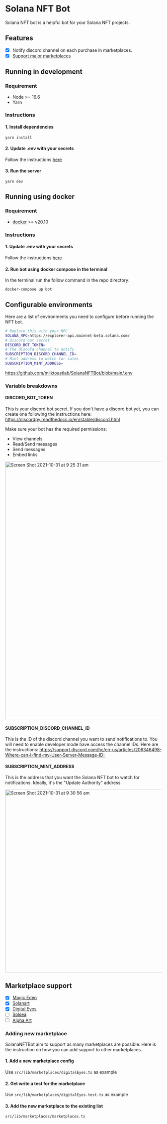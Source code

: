 # Solana NFT Bot

Solana NFT bot is a helpful bot for your Solana NFT projects.

## Features
- [x] Notify discord channel on each purchase in marketplaces. 
- [x] [Support major marketplaces](#marketplace-support) 

## Running in development
### Requirement
* Node >= 16.6
* Yarn

### Instructions

#### 1. Install dependencies
```
yarn install
```

#### 2. Update .env with your secrets

Follow the instructions [here](#configurable-environments)

#### 3. Run the server 
```
yarn dev
```

## Running using docker

### Requirement
* [docker](https://www.docker.com/products/docker-desktop) >= v20.10

### Instructions

#### 1. Update .env with your secrets

Follow the instructions [here](#configurable-environments)

#### 2. Run bot using docker compose in the terminal
In the terminal run the follow command in the repo directory:

```
docker-compose up bot
```

## Configurable environments

Here are a list of environments you need to configure before running the NFT bot.

```sh
# Replace this with your RPC
SOLANA_RPC=https://explorer-api.mainnet-beta.solana.com/
# Discord bot secret
DISCORD_BOT_TOKEN=
# The discord channel to notify
SUBSCRIPTION_DISCORD_CHANNEL_ID=
# Mint address to watch for sales
SUBSCRIPTION_MINT_ADDRESS=
```
https://github.com/milktoastlab/SolanaNFTBot/blob/main/.env

### Variable breakdowns

#### DISCORD_BOT_TOKEN
This is your discord bot secret.
If you don't have a discord bot yet, you can create one following the instructions here:
https://discordpy.readthedocs.io/en/stable/discord.html

Make sure your bot has the required permissions:
* View channels
* Read/Send messages
* Send messages
* Embed links

<img width="827" alt="Screen Shot 2021-10-31 at 9 25 31 am" src="https://user-images.githubusercontent.com/90617759/139560537-e0420217-25d7-4538-81cc-d53422c24db9.png">

#### SUBSCRIPTION_DISCORD_CHANNEL_ID
This is the ID of the discord channel you want to send notifications to.
You will need to enable developer mode have access the channel IDs.
Here are the instructions:
https://support.discord.com/hc/en-us/articles/206346498-Where-can-I-find-my-User-Server-Message-ID-

#### SUBSCRIPTION_MINT_ADDRESS
This is the address that you want the Solana NFT bot to watch for notifications.
Ideally, it's the "Update Authority" address.

<img width="587" alt="Screen Shot 2021-10-31 at 9 30 56 am" src="https://user-images.githubusercontent.com/90617759/139560515-efd2f584-8f98-4337-a9ad-704b18581b22.png">


## Marketplace support

- [x] [Magic Eden](https://magiceden.io/)
- [x] [Solanart](http://solanart.io/)
- [x] [Digital Eyes](https://digitaleyes.market/)
- [ ] [Solsea](https://solsea.io/)
- [ ] [Alpha Art](https://alpha.art/)

### Adding new marketplace

SolanaNFTBot aim to support as many marketplaces are possible. 
Here is the instruction on how you can add support to other marketplaces.

#### 1. Add a new marketplace config
Use `src/lib/marketplaces/digitalEyes.ts` as example

#### 2. Get write a test for the marketplace
Use `src/lib/marketplaces/digitalEyes.test.ts` as example

#### 3. Add the new marketplace to the existing list 
`src/lib/marketplaces/marketplaces.ts`

